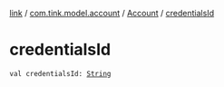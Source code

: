 [link](../../index.md) / [com.tink.model.account](../index.md) / [Account](index.md) / [credentialsId](./credentials-id.md)

# credentialsId

`val credentialsId: `[`String`](https://kotlinlang.org/api/latest/jvm/stdlib/kotlin/-string/index.html)